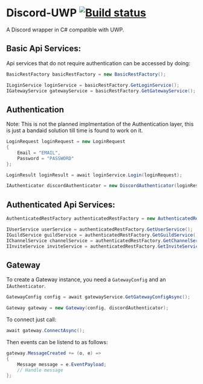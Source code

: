 Discord-UWP [![Build status](https://ci.appveyor.com/api/projects/status/2ansr6w4mb8b1gtm/branch/master?svg=true)](https://ci.appveyor.com/project/gantonious/discord-uwp/branch/master)
===

A Discord wrapper in C# compatible with UWP.

Basic Api Services:
---

Api services that do not require authentication can be accessed by doing:
```csharp
BasicRestFactory basicRestFactory = new BasicRestFactory();

ILoginService loginService = basicRestFactory.GetLoginService();
IGatewayService gatewayService = basicRestFactory.GetGatewayService();
```

Authentication
---

Note: This is not the planned implmentation of the Authentication layer, this is just a bandaid solution till time is found to work on it.
```csharp
LoginRequest loginRequest = new LoginRequest
{
    Email = "EMAIL",
    Password = "PASSWORD"
};

LoginResult loginResult = await loginService.Login(loginRequest);

IAuthenticator discordAuthenticator = new DiscordAuthenticator(loginResult.Token);
```

Authenticated Api Services:
---

```csharp
AuthenticatedRestFactory authenticatedRestFactory = new AuthenticatedRestFactory(authenticator);

IUserService userService = authenticatedRestFactory.GetUserService();
IGuildService guildService = authenticatedRestFactory.GetGuildService(); 
IChannelService channelService = authenticatedRestFactory.GetChannelService();
IInviteService inviteService = authenticatedRestFactory.GetInviteService();
```

Gateway
---

To create a Gateway instance, you need a `GatewayConfig` and an `IAuthenticator`.

```csharp
GatewayConfig config = await gatewayService.GetGatewayConfigAsync();

Gateway gateway = new Gateway(config, discordAuthenticator);
```

To connect just call:

```csharp
await gateway.ConnectAsync();
```

Then events can be listend to as follows:

```csharp
gateway.MessageCreated += (o, e) => 
{ 
    Message message = e.EventPayload;
    // Handle message
};
```